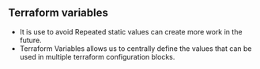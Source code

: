 
## Terraform variables
* It is use to avoid Repeated static values can create more work in the future.
* Terraform Variables allows us to centrally define the values that can be used in multiple terraform configuration blocks.


